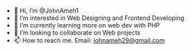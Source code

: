 - 👋 Hi, I’m @JohnAmeh1
- 👀 I’m interested in Web Designing and Frontend Developing
- 🌱 I’m currently learning more on web dev with PHP
- 💞️ I’m looking to collaborate on Web projects
- 📫 How to reach me. Email: johnameh29@gmail.com

<!---
JohnAmeh1/JohnAmeh1 is a ✨ special ✨ repository because its `README.md` (this file) appears on your GitHub profile.
You can click the Preview link to take a look at your changes.
--->
